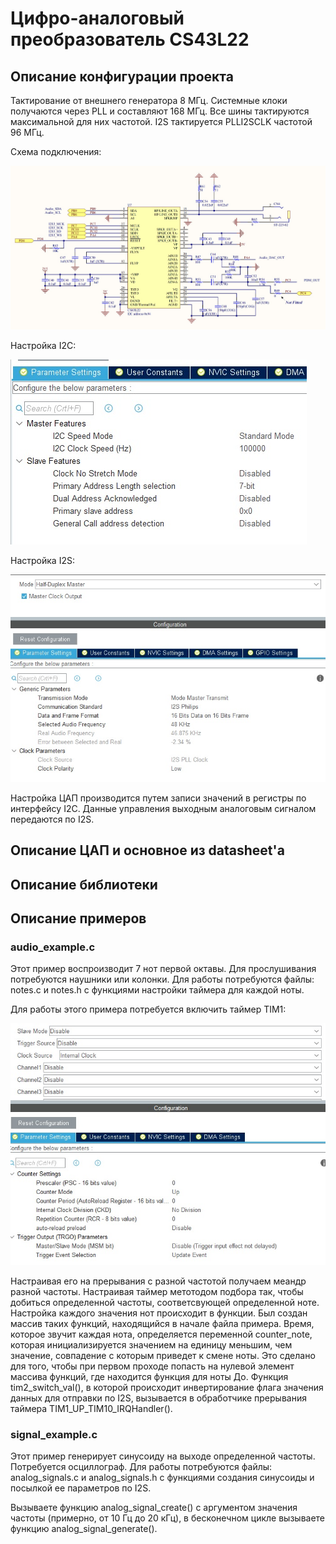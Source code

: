 # Цифро-аналоговый преобразователь CS43L22

## Описание конфигурации проекта
Тактирование от внешнего генератора 8 МГц.
Системные клоки получаются через PLL и составляют 168 МГц.
Все шины тактируются максимальной для них частотой.
I2S тактируется PLLI2SCLK частотой 96 МГц.

Схема подключения:

![Image alt](https://github.com/nekida/stm32f4-discovery/blob/master/cs43l22/pic/schematic.jpg)

Настройка I2C:

![Image alt](https://github.com/nekida/stm32f4-discovery/blob/master/cs43l22/pic/I2C_config.jpg)

Настройка I2S:

![Image alt](https://github.com/nekida/stm32f4-discovery/blob/master/cs43l22/pic/I2S_config.jpg)

Настройка ЦАП производится путем записи значений в регистры по интерфейсу I2C. Данные управления выходным аналоговым сигналом передаются по I2S.

## Описание ЦАП и основное из datasheet'a

## Описание библиотеки

## Описание примеров
### audio_example.c

Этот пример воспроизводит 7 нот первой октавы. Для прослушивания потребуются наушники или колонки. Для работы потребуются файлы: notes.с и notes.h с функциями настройки таймера для каждой ноты.


Для работы этого примера потребуется включить таймер TIM1:

![Image alt](https://github.com/nekida/stm32f4-discovery/blob/master/cs43l22/pic/TIM1_config.jpg)

Настраивая его на прерывания с разной частотой получаем меандр разной частоты. Настраивая таймер метотодом подбора так, чтобы добиться определенной частоты, соответсвующей определенной ноте. Настройка каждого значения нот происходит в функции. Был создан массив таких функций, находящийся в начале файла примера. Время, которое звучит каждая нота, определяется переменной counter_note, которая инициализируется значением на единицу меньшим, чем значение, совпадение с которым приведет к смене ноты. Это сделано для того, чтобы при первом проходе попасть на нулевой элемент массива функций, где находится функция для ноты До.
Функция tim2_switch_val(), в которой происходит инвертирование флага значения данных для отправки по I2S, вызывается в обработчике прерывания таймера TIM1_UP_TIM10_IRQHandler().

### signal_example.c

Этот пример генерирует синусоиду на выходе определенной частоты. Потребуется осциллограф. Для работы потребуются файлы: analog_signals.с и analog_signals.h с функциями создания синусоиды и посылкой ее параметров по I2S.

Вызываете функцию analog_signal_create() с аргументом значения частоты (примерно, от 10 Гц до 20 кГц), в бесконечном цикле вызываете функцию analog_signal_generate(). 
